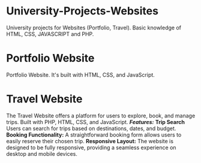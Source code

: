 # University-Projects-Websites
University projects for Websites (Portfolio, Travel). Basic knowledge of HTML, CSS, JAVASCRIPT and PHP.


# Portfolio Website
Portfolio Website. It's built with HTML, CSS, and JavaScript.

# Travel Website
The Travel Website offers a platform for users to explore, book, and manage trips. 
Built with PHP, HTML, CSS, and JavaScript. 
***Features:***
**Trip Search** Users can search for trips based on destinations, dates, and budget.
**Booking Functionality:** A straightforward booking form allows users to easily reserve their chosen trip.
**Responsive Layout:** The website is designed to be fully responsive, providing a seamless experience on desktop and mobile devices.
